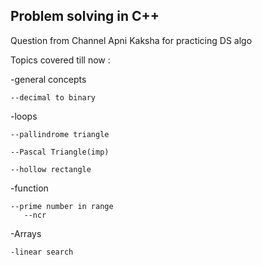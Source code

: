 ## Problem solving in C++

Question from Channel Apni Kaksha for practicing DS algo


Topics covered till now :


-general concepts
    
    --decimal to binary
    
    
-loops
   
    --pallindrome triangle
   
    --Pascal Triangle(imp)
    
    --hollow rectangle
    
    
-function
    
    --prime number in range
       --ncr
    
    
-Arrays 

    -linear search
